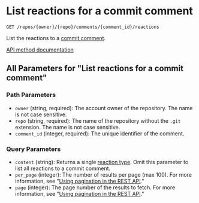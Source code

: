 # List reactions for a commit comment

`GET /repos/{owner}/{repo}/comments/{comment_id}/reactions`

List the reactions to a [commit comment](https://docs.github.com/rest/commits/comments#get-a-commit-comment).

[API method documentation](https://docs.github.com/rest/reactions/reactions#list-reactions-for-a-commit-comment)

## All Parameters for "List reactions for a commit comment"

### Path Parameters

- `owner` (string, required): The account owner of the repository. The name is not case sensitive.
- `repo` (string, required): The name of the repository without the `.git` extension. The name is not case sensitive.
- `comment_id` (integer, required): The unique identifier of the comment.
### Query Parameters

- `content` (string): Returns a single [reaction type](https://docs.github.com/rest/reactions/reactions#about-reactions). Omit this parameter to list all reactions to a commit comment.
- `per_page` (integer): The number of results per page (max 100). For more information, see "[Using pagination in the REST API](https://docs.github.com/rest/using-the-rest-api/using-pagination-in-the-rest-api)."
- `page` (integer): The page number of the results to fetch. For more information, see "[Using pagination in the REST API](https://docs.github.com/rest/using-the-rest-api/using-pagination-in-the-rest-api)."